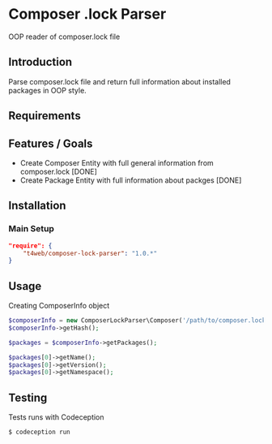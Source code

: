Composer .lock Parser
==================

OOP reader of composer.lock file

Introduction
------------
Parse composer.lock file and return full information about installed packages in OOP style.

Requirements
------------

Features / Goals
----------------
* Create Composer Entity with full general information from composer.lock [DONE]
* Create Package Entity with full information about packges [DONE]

Installation
------------
### Main Setup

```json
"require": {
    "t4web/composer-lock-parser": "1.0.*"
}
```

Usage
------------
Creating ComposerInfo object
```php
$composerInfo = new ComposerLockParser\Composer('/path/to/composer.lock');
$composerInfo->getHash();

$packages = $composerInfo->getPackages();

$packages[0]->getName();
$packages[0]->getVersion();
$packages[0]->getNamespace();
```

Testing
------------
Tests runs with Codeception
```bash
$ codeception run
```
